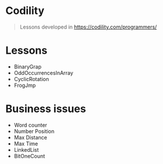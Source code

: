 # Codility
>Lessons developed in https://codility.com/programmers/

# Lessons
- BinaryGrap
- OddOccurrencesInArray
- CyclicRotation
- FrogJmp

# Business issues
- Word counter
- Number Position
- Max Distance
- Max Time
- LinkedList
- BitOneCount
